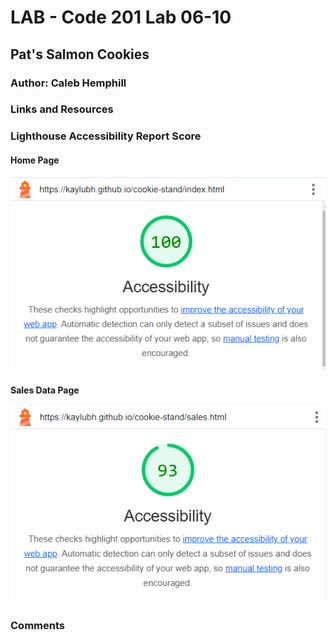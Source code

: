 # LAB - Code 201 Lab 06-10

## Pat's Salmon Cookies

### Author: Caleb Hemphill

### Links and Resources

### Lighthouse Accessibility Report Score

#### Home Page

![Lighthouse accessibility report for the home page of Pat's Salmon Cookies, Score: 100](img/lighthouse-index.png)

#### Sales Data Page

![Lighthouse accessibility report for the sales data page of Pat's Salmon Cookies, Score: 93](img/lighthouse-sales.png)

### Comments
